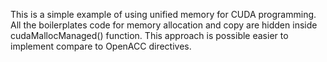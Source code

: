 This is a simple example of using unified memory for CUDA programming. All the boilerplates
code for memory allocation and copy are hidden inside cudaMallocManaged() function.
This approach is possible easier to implement compare to OpenACC directives.
